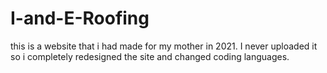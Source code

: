 # I-and-E-Roofing
this is a website that i had made for my mother in 2021. I never uploaded it so i completely redesigned the site and changed coding languages. 
